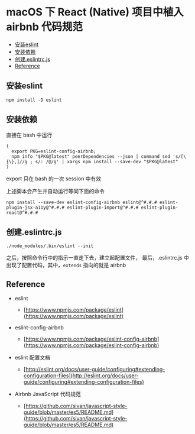# macOS 下 React (Native) 项目中植入 airbnb 代码规范

- [安装eslint](#安装eslint)
- [安装依赖](#安装依赖)
- [创建.eslintrc.js](#创建.eslintrc.js)
- [Reference](#Reference)

## 安装eslint

```shell
npm install -D eslint
```

## 安装依赖

直接在 bash 中运行

```shell
(
  export PKG=eslint-config-airbnb;
  npm info "$PKG@latest" peerDependencies --json | command sed 's/[\{\},]//g ; s/: /@/g' | xargs npm install --save-dev "$PKG@latest"
)
```

export 只在 bash 的一次 session 中有效

上述脚本会产生并自动运行等同下面的命令

```shell
npm install --save-dev eslint-config-airbnb eslint@^#.#.# eslint-plugin-jsx-a11y@^#.#.# eslint-plugin-import@^#.#.# eslint-plugin-react@^#.#.#
```

## 创建.eslintrc.js

```shell
./node_modules/.bin/eslint --init
```

之后，按照命令行中的指示一直走下去，建立起配置文件，
最后，.eslintrc.js 中出现了配置代码，其中，`extends` 指向的就是 airbnb

## Reference

- eslint
	- [https://www.npmjs.com/package/eslint](https://www.npmjs.com/package/eslint)

- eslint-config-airbnb
	- [https://www.npmjs.com/package/eslint-config-airbnb](https://www.npmjs.com/package/eslint-config-airbnb)

- eslint 配置文档
	- [http://eslint.org/docs/user-guide/configuring#extending-configuration-files](http://eslint.org/docs/user-guide/configuring#extending-configuration-files)

- Airbnb JavaScript 代码规范
	- [https://github.com/sivan/javascript-style-guide/blob/master/es5/README.md](https://github.com/sivan/javascript-style-guide/blob/master/es5/README.md)

